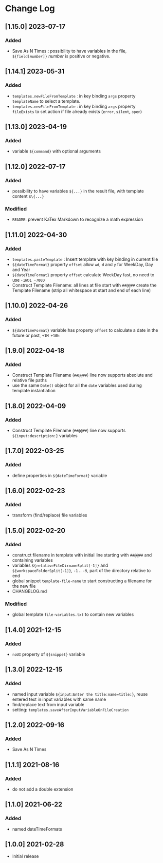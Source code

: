 # Change Log

## [1.15.0] 2023-07-17
### Added
- Save As N Times : possibility to have variables in the file, <code>&dollar;{field[<em>number</em>]}</code> _number_ is positive or negative.

## [1.14.1] 2023-05-31
### Added
- `templates.newFileFromTemplate` : in key binding `args` property `templateName` to select a template.
- `templates.newFileFromTemplate` : in key binding `args` property `fileExists` to set action if file already exists (`error`, `silent`, `open`)

## [1.13.0] 2023-04-19
### Added
- variable `${command}` with optional arguments

## [1.12.0] 2022-07-17
### Added
- possibility to have variables `${...}` in the result file, with template content `$\{...}`
### Modified
- `README`: prevent KaTex Markdown to recognize a math expression

## [1.11.0] 2022-04-30
### Added
- `templates.pasteTemplate` : Insert template with key binding in current file
- `${dateTimeFormat}` property `offset` allow `wd`, `d` and `y` for WeekDay, Day and Year
- `${dateTimeFormat}` property `offset` calculate WeekDay fast, no need to use `-1WD1 -700D`
- Construct Template Filename: all lines at file start with `##@@##` create the Template Filename (strip all whitespace at start and end of each line)

## [1.10.0] 2022-04-26
### Added
- `${dateTimeFormat}` variable has property `offset` to calculate a date in the future or past, `+1M +10h`

## [1.9.0] 2022-04-18
### Added
- Construct Template Filename (`##@@##`) line now supports absolute and relative file paths
- use the same `Date()` object for all the `date` variables used during template instantiation

## [1.8.0] 2022-04-09
### Added
- Construct Template Filename (`##@@##`) line now supports `${input:description:}` variables

## [1.7.0] 2022-03-25
### Added
- define properties in `${dateTimeFormat}` variable

## [1.6.0] 2022-02-23
### Added
- transform (find/replace) file variables

## [1.5.0] 2022-02-20
### Added
- construct filename in template with initial line starting with `##@@##` and containing variables
- variables `${relativeFileDirnameSplit[-1]}` and `${workspaceFolderSplit[-1]}`, `-1` .. `-9`, part of the directory relative to end
- global snippet `template-file-name` to start constructing a filename for the new file
- CHANGELOG.md

### Modified
- global template `file-variables.txt` to contain new variables

## [1.4.0] 2021-12-15
### Added
- `noUI` property of `${snippet}` variable

## [1.3.0] 2022-12-15
### Added
- named input variable `${input:Enter the title:name=title:}`, reuse entered text in input variables with same name
- find/replace text from input variable
- setting: `templates.saveAfterInputVariableOnFileCreation`

## [1.2.0] 2022-09-16
### Added
- Save As N Times

## [1.1.1] 2021-08-16
### Added
- do not add a double extension

## [1.1.0] 2021-06-22
### Added
- named dateTimeFormats

## [1.0.0] 2021-02-28
- Initial release
